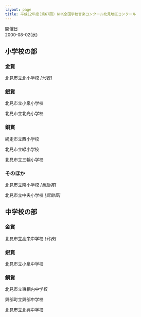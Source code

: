 ```yaml
---
layout: page
title: 平成12年度(第67回) NHK全国学校音楽コンクール北見地区コンクール
---
```

開催日  
2000-08-02(水)

小学校の部
----------

### 金賞

<span class="choir-name">北見市立北小学校</span>
*\[代表\]*

### 銀賞

<span class="choir-name">北見市立小泉小学校</span>

<span class="choir-name">北見市立北光小学校</span>

### 銅賞

<span class="choir-name">網走市立西小学校</span>

<span class="choir-name">北見市立緑小学校</span>

<span class="choir-name">北見市立三輪小学校</span>

### そのほか

<span class="choir-name">北見市立南小学校</span>
*\[奨励賞\]*

<span class="choir-name">北見市立中央小学校</span>
*\[奨励賞\]*

中学校の部
----------

### 金賞

<span class="choir-name">北見市立高栄中学校</span>
*\[代表\]*

### 銀賞

<span class="choir-name">北見市立小泉中学校</span>

### 銅賞

<span class="choir-name">北見市立東相内中学校</span>

<span class="choir-name">興部町立興部中学校</span>

<span class="choir-name">北見市立北興中学校</span>
